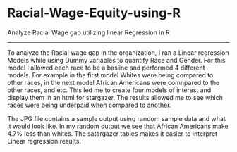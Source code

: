 # Racial-Wage-Equity-using-R
Analyze Racial Wage gap utilizing linear Regression in R

-------------------------------------------------------------
To analyze the Racial wage gap in the organization, I ran a Linear regression Models while using Dummy variables to quantify Race and Gender. For this model I allowed each race to be a basline and performed 4 different models. For example in the first model Whites were being compared to other races, in the next model African Americans were comnpared to the other races, and etc. This led me to create four models of interest and display them in an html for stargazer. The results allowed me to see which races were being underpaid when compared to another.

The JPG file contains a sample output using random sample data and what it would look like. In my random output we see that African Americans make 4.7% less than whites. The satargazer tables makes it easier to interpret Linear regression results.
